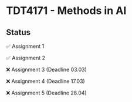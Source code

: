 # TDT4171 - Methods in AI

## Status
:white_check_mark:  Assignment 1

:white_check_mark:  Assignment 2

:x:  Assignment 3   (Deadline 03.03)

:x:  Assignment 4   (Deadline 17.03)

:x:  Assignment 5   (Deadline 28.04)
